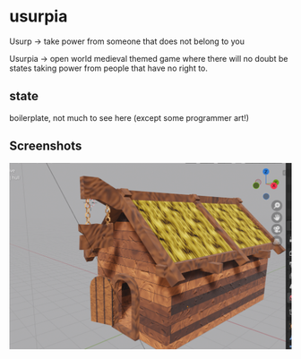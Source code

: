 # usurpia

Usurp -> take power from someone that does not belong to you

Usurpia -> open world medieval themed game where there will no doubt be states taking power from people that have no right to.

## state
boilerplate, not much to see here (except some programmer art!)


## Screenshots
![img](./screenshots/tavern.png)

